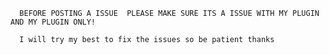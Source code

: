       BEFORE POSTING A ISSUE  PLEASE MAKE SURE ITS A ISSUE WITH MY PLUGIN AND MY PLUGIN ONLY!
      
      I will try my best to fix the issues so be patient thanks
